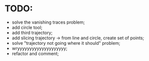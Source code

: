 # TODO:

* solve the vanishing traces problem;
* add circle tool;
* add third trajectory;
* add slicing trajectory -> from line and circle, create set of points;
* solve "trajectory not going where it should" problem;
* wryyyyyyyyyyyyyyyyyyyy;
* refactor and comment;